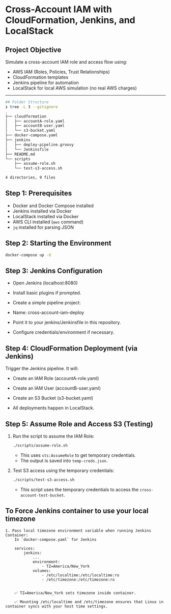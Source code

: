 # Cross-Account IAM with CloudFormation, Jenkins, and LocalStack

## Project Objective
Simulate a cross-account IAM role and access flow using:
- AWS IAM (Roles, Policies, Trust Relationships)
- CloudFormation templates
- Jenkins pipeline for automation
- LocalStack for local AWS simulation (no real AWS charges)

---
```bash
## Folder Structure
❯ tree -L 3 --gitignore
.
├── cloudformation
│   ├── accountA-role.yaml
│   ├── accountB-user.yaml
│   └── s3-bucket.yaml
├── docker-compose.yaml
├── jenkins
│   ├── deploy-pipeline.groovy
│   └── Jenkinsfile
├── README.md
└── scripts
    ├── assume-role.sh
    └── test-s3-access.sh

4 directories, 9 files
```

## Step 1: Prerequisites

- Docker and Docker Compose installed
- Jenkins installed via Docker
- LocalStack installed via Docker
- AWS CLI installed (`aws` command)
- `jq` installed for parsing JSON



## Step 2: Starting the Environment

```bash
docker-compose up -d
```

## Step 3: Jenkins Configuration
- Open Jenkins (localhost:8080)

- Install basic plugins if prompted.

- Create a simple pipeline project:

- Name: cross-account-iam-deploy

- Point it to your jenkins/Jenkinsfile in this repository.

- Configure credentials/environment if necessary.



## Step 4: CloudFormation Deployment (via Jenkins)
Trigger the Jenkins pipeline. It will:

- Create an IAM Role (accountA-role.yaml)

- Create an IAM User (accountB-user.yaml)

- Create an S3 Bucket (s3-bucket.yaml)

- All deployments happen in LocalStack.


## Step 5: Assume Role and Access S3 (Testing)

1. Run the script to assume the IAM Role:

    ```bash
    ./scripts/assume-role.sh
    ```

    - This uses `sts:AssumeRole` to get temporary credentials.
    - The output is saved into `temp-creds.json`.

2. Test S3 access using the temporary credentials:

    ```bash
    ./scripts/test-s3-access.sh
    ```

    - This script uses the temporary credentials to access the `cross-account-test-bucket`.

## To Force Jenkins container to use your local timezone
    1. Pass local timezone environment variable when running Jenkins Container:
        In `docker-compose.yaml` for Jenkins

        services:
            jenkins:
                ...
                environment:
                    - TZ=America/New_York
                volumes:
                    - /etc/localtime:/etc/localtime:ro
                    - /etc/timezone:/etc/timezone:ro
        

        ✅ TZ=America/New_York sets timezone inside container.

        ✅ Mounting /etc/localtime and /etc/timezone ensures that Linux in container syncs with your host time settings.



